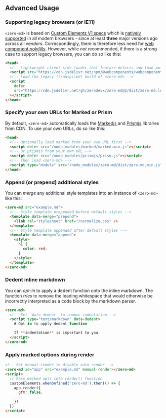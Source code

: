 ## Advanced Usage

### Supporting legacy browsers (or IE11)

`<zero-md>` is based on [Custom Elements V1 specs](https://www.w3.org/TR/custom-elements/) which is
[natively](https://caniuse.com/custom-elementsv1) [supported](https://caniuse.com/shadowdomv1) in
all modern browsers - since at least **three** major versions ago across all vendors.
Correspondingly, there is therefore less need for
[web component polyfills](https://github.com/webcomponents/polyfills/tree/master/packages/webcomponentsjs).
However, while _not_ recommended, if there is a strong case to support legacy browsers, you can do
so like this:

```html
<head>
  <!-- Lightweight client-side loader that feature-detects and load polyfills only when necessary -->
  <script src="https://cdn.jsdelivr.net/npm/@webcomponents/webcomponentsjs@2/webcomponents-loader.min.js"></script>
  <!-- Load the legacy (transpiled) build of <zero-md> -->
  <script
    defer
    src="https://cdn.jsdelivr.net/gh/zerodevx/zero-md@2/dist/zero-md.legacy.min.js"
  ></script>
</head>
```

### Specify your own URLs for Marked or Prism

By default, `<zero-md>` automatically loads the
[Markedjs](https://cdn.jsdelivr.net/gh/markedjs/marked@1/marked.min.js) and
[Prismjs](https://cdn.jsdelivr.net/gh/PrismJS/prism@1/prism.min.js) libraries from CDN. To use your
own URLs, do so like this:

```html
<head>
  <!-- Optionally load marked from your own URL first -->
  <script defer src="/node_modules/marked/marked.min.js"></script>
  <!-- Or prismjs from your own URL -->
  <script defer src="/node_modules/prismjs/prism.js"></script>
  <!-- Then load <zero-md> -->
  <script type="module" src="/node_modules/zero-md/dist/zero-md.min.js"></script>
</head>
```

### Append (or prepend) additional styles

You can _merge_ any additional style templates into an instance of `<zero-md>` like this:

```html
<zero-md src="example.md">
  <!-- Style template prepended before default styles -->
  <template data-merge="prepend">
    <link rel="stylesheet" href="/normalize.css" />
  </template>
  <!-- Style template appended after default styles -->
  <template data-merge="append">
    <style>
      h1 {
        color: red;
      }
    </style>
  </template>
</zero-md>
```

### Dedent inline markdown

You can _opt-in_ to apply a dedent function onto the inline markdown. The function _tries_ to remove
the leading whitespace that would otherwise be incorrectly interpreted as a code block by the
markdown parser.

```html
<zero-md>
  <!-- Set `data-dedent` to remove indentation -->
  <script type="text/markdown" data-dedent>
    # Opt in to apply dedent function

    If **indentation** is important to you.
  </script>
</zero-md>
```

### Apply marked options during render

```html
<!-- Set manual-render to disable auto render -->
<zero-md id="app" src="example.md" manual-render></zero-md>
<script>
  // Pass marked opts into render() function
  customElements.whenDefined('zero-md').then(() => {
    app.render({
      gfm: false,
      ...
    })
  })
</script>
```

